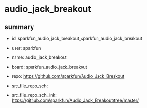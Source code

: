 # audio_jack_breakout
 
## summary 
* id: sparkfun_audio_jack_breakout_sparkfun_audio_jack_breakout
* user: sparkfun
* name: audio_jack_breakout
* board: sparkfun_audio_jack_breakout
* repo: https://github.com/sparkfun/Audio_Jack_Breakout



* src_file_repo_sch: 
* src_file_repo_sch_link: https://github.com/sparkfun/Audio_Jack_Breakout/tree/master/





